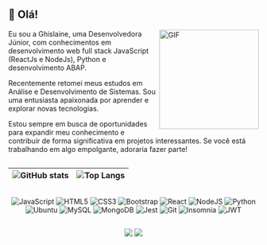 ## :wave: Olá!
<img align="right" height="200" width="200" alt="GIF" src="https://octocat-generator-assets.githubusercontent.com/my-octocat-1615588100394.png" width="400px"/>

Eu sou a Ghislaine, uma Desenvolvedora Júnior, com conhecimentos em desenvolvimento web full stack JavaScript (ReactJs e NodeJs), Python e desenvolvimento ABAP.

Recentemente retomei meus estudos em Análise e Desenvolvimento de Sistemas. Sou uma entusiasta apaixonada por aprender e explorar novas tecnologias.

Estou sempre em busca de oportunidades para expandir meu conhecimento e contribuir de forma significativa em projetos interessantes. Se você está trabalhando em algo empolgante, adoraria fazer parte!

##
<div align="center">
  
| ![GitHub stats](https://github-readme-stats.vercel.app/api?username=Lenakirara&layout=compact&show_icons=true&rank_icon=github&border_color=30A3DC&theme=tokyonight) | ![Top Langs](https://github-readme-stats.vercel.app/api/top-langs/?username=Lenakirara&langs_count=10&layout=compact&border_color=30A3DC&size_weight=0.5&count_weight=0.5&theme=tokyonight) |
| ------------- | ------------- |

</div>

##
<div align="center">
  
  ![JavaScript](https://img.shields.io/badge/javascript-%23323330.svg?style=for-the-badge&logo=javascript&logoColor=%23F7DF1E)
  ![HTML5](https://img.shields.io/badge/html5-%23E34F26.svg?style=for-the-badge&logo=html5&logoColor=white)
  ![CSS3](https://img.shields.io/badge/css3-%231572B6.svg?style=for-the-badge&logo=css3&logoColor=white)
  ![Bootstrap](https://img.shields.io/badge/bootstrap-%238511FA.svg?style=for-the-badge&logo=bootstrap&logoColor=white)
  ![React](https://img.shields.io/badge/react-%2320232a.svg?style=for-the-badge&logo=react&logoColor=%2361DAFB)
  ![NodeJS](https://img.shields.io/badge/node.js-6DA55F?style=for-the-badge&logo=node.js&logoColor=white)
  ![Python](https://img.shields.io/badge/python-3670A0?style=for-the-badge&logo=python&logoColor=ffdd54)
  ![Ubuntu](https://img.shields.io/badge/Ubuntu-35495E?style=for-the-badge&logo=ubuntu&logoColor=2CA5E0)
  ![MySQL](https://img.shields.io/badge/MySQL-00000F?style=for-the-badge&logo=mysql&logoColor=white)
  ![MongoDB](https://img.shields.io/badge/MongoDB-%234ea94b.svg?style=for-the-badge&logo=mongodb&logoColor=white)
  ![Jest](https://img.shields.io/badge/-jest-%23C21325?style=for-the-badge&logo=jest&logoColor=white)
  ![Git](https://img.shields.io/badge/git-%23F05033.svg?style=for-the-badge&logo=git&logoColor=white)
  ![Insomnia](https://img.shields.io/badge/Insomnia-black?style=for-the-badge&logo=insomnia&logoColor=5849BE)
  ![JWT](https://img.shields.io/badge/JWT-black?style=for-the-badge&logo=JSON%20web%20tokens)

</div>

##

<div align="center">
  <a href = "mailto:glenox79@gmail.com"><img src="https://img.shields.io/badge/Gmail-D14836?style=for-the-badge&logo=gmail&logoColor=white" target="_blank"></a>
  <a href="https://www.linkedin.com/in/glatorraca/" target="_blank"><img src="https://img.shields.io/badge/-LinkedIn-%230077B5?style=for-the-badge&logo=linkedin&logoColor=white" target="_blank"></a>
</div>
